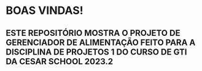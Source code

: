 # BOAS VINDAS!
## ESTE REPOSITÓRIO MOSTRA O PROJETO DE GERENCIADOR DE ALIMENTAÇÃO FEITO PARA A DISCIPLINA DE PROJETOS 1 DO CURSO DE GTI DA CESAR SCHOOL 2023.2             